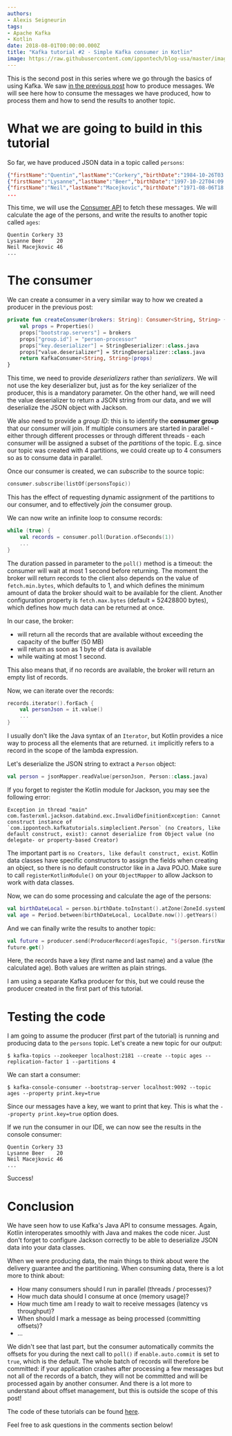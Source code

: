 ```yaml
---
authors:
- Alexis Seigneurin
tags:
- Apache Kafka
- Kotlin
date: 2018-08-01T00:00:00.000Z
title: "Kafka tutorial #2 - Simple Kafka consumer in Kotlin"
image: https://raw.githubusercontent.com/ippontech/blog-usa/master/images/2018/08/kafka-logo.png
---
```


This is the second post in this series where we go through the basics of using Kafka. We saw [in the previous post](/kafka-tutorial-1-simple-producer-in-kotlin/) how to produce messages. We will see here how to consume the messages we have produced, how to process them and how to send the results to another topic.

# What we are going to build in this tutorial

So far, we have produced JSON data in a topic called `persons`:

```json
{"firstName":"Quentin","lastName":"Corkery","birthDate":"1984-10-26T03:52:14.449+0000"}
{"firstName":"Lysanne","lastName":"Beer","birthDate":"1997-10-22T04:09:35.696+0000"}
{"firstName":"Neil","lastName":"Macejkovic","birthDate":"1971-08-06T18:03:11.533+0000"}
...
```

This time, we will use the [Consumer API](https://kafka.apache.org/20/javadoc/index.html?org/apache/kafka/clients/producer/KafkaProducer.html) to fetch these messages. We will calculate the age of the persons, and write the results to another topic called `ages`:

```text
Quentin Corkery	33
Lysanne Beer	20
Neil Macejkovic	46
...
```

# The consumer

We can create a consumer in a very similar way to how we created a producer in the previous post:

```kotlin
private fun createConsumer(brokers: String): Consumer<String, String> {
    val props = Properties()
    props["bootstrap.servers"] = brokers
    props["group.id"] = "person-processor"
    props["key.deserializer"] = StringDeserializer::class.java
    props["value.deserializer"] = StringDeserializer::class.java
    return KafkaConsumer<String, String>(props)
}
```

This time, we need to provide _deserializers_ rather than _serializers_. We will not use the key deserializer but, just as for the key serializer of the producer, this is a mandatory parameter. On the other hand, we will need the value deserializer to return a JSON string from our data, and we will deserialize the JSON object with Jackson.

We also need to provide a _group ID_: this is to identify the **consumer group** that our consumer will join. If multiple consumers are started in parallel - either through different processes or through different threads - each consumer will be assigned a subset of the _partitions_ of the topic. E.g. since our topic was created with 4 partitions, we could create up to 4 consumers so as to consume data in parallel.

Once our consumer is created, we can _subscribe_ to the source topic:

```kotlin
consumer.subscribe(listOf(personsTopic))
```

This has the effect of requesting dynamic assignment of the partitions to our consumer, and to effectively _join_ the consumer group.

We can now write an infinite loop to consume records:

```kotlin
while (true) {
    val records = consumer.poll(Duration.ofSeconds(1))
    ...
}
```

The duration passed in parameter to the `poll()` method is a timeout: the consumer will wait at most 1 second before returning. The moment the broker will return records to the client also depends on the value of `fetch.min.bytes`, which defaults to 1, and which defines the minimum amount of data the broker should wait to be available for the client. Another configuration property is `fetch.max.bytes` (default = 52428800 bytes), which defines how much data can be returned at once.

In our case, the broker:
- will return all the records that are available without exceeding the capacity of the buffer (50 MB)
- will return as soon as 1 byte of data is available
- while waiting at most 1 second.

This also means that, if no records are available, the broker will return an empty list of records.

Now, we can iterate over the records:

```kotlin
records.iterator().forEach {
    val personJson = it.value()
    ...
}
```

I usually don't like the Java syntax of an `Iterator`, but Kotlin provides a nice way to process all the elements that are returned. `it` implicitly refers to a record in the scope of the lambda expression.

Let's deserialize the JSON string to extract a `Person` object:

```kotlin
val person = jsonMapper.readValue(personJson, Person::class.java)
```

If you forget to register the Kotlin module for Jackson, you may see the following error:

```text
Exception in thread "main" com.fasterxml.jackson.databind.exc.InvalidDefinitionException: Cannot construct instance of `com.ippontech.kafkatutorials.simpleclient.Person` (no Creators, like default construct, exist): cannot deserialize from Object value (no delegate- or property-based Creator)
```

The important part is `no Creators, like default construct, exist`. Kotlin data classes have specific constructors to assign the fields when creating an object, so there is no default constructor like in a Java POJO. Make sure to call `registerKotlinModule()` on your `ObjectMapper` to allow Jackson to work with data classes.

Now, we can do some processing and calculate the age of the persons:

```kotlin
val birthDateLocal = person.birthDate.toInstant().atZone(ZoneId.systemDefault()).toLocalDate()
val age = Period.between(birthDateLocal, LocalDate.now()).getYears()
```

And we can finally write the results to another topic:

```kotlin
val future = producer.send(ProducerRecord(agesTopic, "${person.firstName} ${person.lastName}", "$age"))
future.get()
```

Here, the records have a key (first name and last name) and a value (the calculated age). Both values are written as plain strings.

I am using a separate Kafka producer for this, but we could reuse the producer created in the first part of this tutorial.

# Testing the code

I am going to assume the producer (first part of the tutorial) is running and producing data to the `persons` topic. Let's create a new topic for our output:

```shell
$ kafka-topics --zookeeper localhost:2181 --create --topic ages --replication-factor 1 --partitions 4
```

We can start a consumer:

```shell
$ kafka-console-consumer --bootstrap-server localhost:9092 --topic ages --property print.key=true
```

Since our messages have a key, we want to print that key. This is what the `--property print.key=true` option does.

If we run the consumer in our IDE, we can now see the results in the console consumer:

```text
Quentin Corkery	33
Lysanne Beer	20
Neil Macejkovic	46
...
```

Success!

# Conclusion

We have seen how to use Kafka's Java API to consume messages. Again, Kotlin interoperates smoothly with Java and makes the code nicer. Just don't forget to configure Jackson correctly to be able to deserialize JSON data into your data classes.

When we were producing data, the main things to think about were the delivery guarantee and the partitioning. When consuming data, there is a lot more to think about:
- How many consumers should I run in parallel (threads / processes)?
- How much data should I consume at once (memory usage)?
- How much time am I ready to wait to receive messages (latency vs throughput)?
- When should I mark a message as being processed (committing offsets)?
- ...

We didn't see that last part, but the consumer automatically commits the offsets for you during the next call to `poll()` if `enable.auto.commit` is set to `true`, which is the default. The whole batch of records will therefore be committed: if your application crashes after processing a few messages but not all of the records of a batch, they will not be committed and will be processed again by another consumer. And there is a lot more to understand about offset management, but this is outside the scope of this post!

The code of these tutorials can be found [here](https://github.com/aseigneurin/kafka-tutorials).

Feel free to ask questions in the comments section below!
